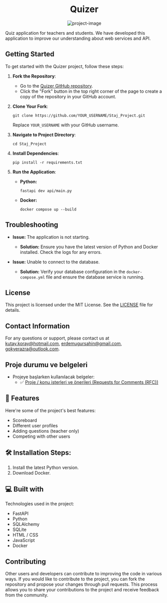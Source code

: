<h1 align="center" id="title">Quizer</h1>

<p align="center"><img src="https://socialify.git.ci/Erdem006/Staj_Project/image?description=1&amp;descriptionEditable=Online%20Quiz%20Application&amp;font=Rokkitt&amp;name=1&amp;pattern=Circuit%20Board&amp;theme=Dark" alt="project-image"></p>

<p id="description">Quiz application for teachers and students. We have developed this application to improve our understanding about web services and API.</p>

<h2>Getting Started</h2>

To get started with the Quizer project, follow these steps:

1. **Fork the Repository**:
   - Go to the [Quizer GitHub repository](https://github.com/KutayKoray/staj_projesi.git).
   - Click the "Fork" button in the top right corner of the page to create a copy of the repository in your GitHub account.

2. **Clone Your Fork**:
   <pre><code>git clone https://github.com/YOUR_USERNAME/Staj_Project.git</code></pre>
   Replace `YOUR_USERNAME` with your GitHub username.

3. **Navigate to Project Directory**:
   <pre><code>cd Staj_Project</code></pre>

4. **Install Dependencies**:
   <pre><code>pip install -r requirements.txt</code></pre>

5. **Run the Application**:
   - **Python:**
     <pre><code>fastapi dev api/main.py</code></pre>
   - **Docker:**
     <pre><code>docker compose up --build</code></pre>

<h2>Troubleshooting</h2>

- **Issue:** The application is not starting.
  - **Solution:** Ensure you have the latest version of Python and Docker installed. Check the logs for any errors.

- **Issue:** Unable to connect to the database.
  - **Solution:** Verify your database configuration in the <code>docker-compose.yml</code> file and ensure the database service is running.

<h2>License</h2>

This project is licensed under the MIT License. See the [LICENSE](LICENSE) file for details.

<h2>Contact Information</h2>

For any questions or support, please contact us at [kutay.koray@hotmail.com](mailto:email@example.com), [erdemugursahin@gmail.com](mailto:email@example.com),
[gokyerazra@outlook.com](mailto:email@example.com).
<h2>Proje durumu ve belgeleri</h2>

- Projeye başlarken kullanılacak belgeler:
    - ✅ [Proje / konu isterleri ve önerileri (Requests for Comments (RFC))](RFC/readme.md)

<h2>🧐 Features</h2>

Here're some of the project's best features:

*   Scoreboard
*   Different user profiles
*   Adding questions (teacher only)
*   Competing with other users

<h2>🛠️ Installation Steps:</h2>

1. Install the latest Python version.
2. Download Docker.

<h2>💻 Built with</h2>

Technologies used in the project:

*   FastAPI
*   Python
*   SQLAlchemy
*   SQLite
*   HTML / CSS
*   JavaScript
*   Docker

<h2>Contributing</h2>

Other users and developers can contribute to improving the code in various ways. If you would like to contribute to the project, you can fork the repository and propose your changes through pull requests. This process allows you to share your contributions to the project and receive feedback from the community.